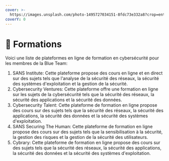 ```yaml
---
cover: >-
  https://images.unsplash.com/photo-1495727034151-8fdc73e332a8?crop=entropy&cs=tinysrgb&fm=jpg&ixid=MnwxOTcwMjR8MHwxfHNlYXJjaHwxMHx8c2Nob29sfGVufDB8fHx8MTY3NDgyMjQ5Mw&ixlib=rb-4.0.3&q=80
coverY: 0
---
```


# 📖 Formations

Voici une liste de plateformes en ligne de formation en cybersécurité pour les membres de la Blue Team:

1. SANS Institute: Cette plateforme propose des cours en ligne et en direct sur des sujets tels que l'analyse de la sécurité des réseaux, la sécurité des systèmes d'exploitation et la gestion de la sécurité.
2. Cybersecurity Ventures: Cette plateforme offre une formation en ligne sur les sujets de la cybersécurité tels que la sécurité des réseaux, la sécurité des applications et la sécurité des données.
3. Cybersecurity Talent: Cette plateforme de formation en ligne propose des cours sur des sujets tels que la sécurité des réseaux, la sécurité des applications, la sécurité des données et la sécurité des systèmes d'exploitation.
4. SANS Securing The Human: Cette plateforme de formation en ligne propose des cours sur des sujets tels que la sensibilisation à la sécurité, la gestion des risques et la gestion de la sécurité des utilisateurs.
5. Cybrary: Cette plateforme de formation en ligne propose des cours sur des sujets tels que la sécurité des réseaux, la sécurité des applications, la sécurité des données et la sécurité des systèmes d'exploitation.
